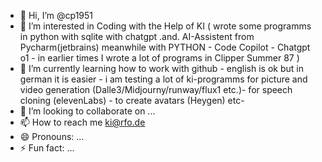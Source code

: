 - 👋 Hi, I’m @cp1951
- 👀 I’m interested in Coding with the Help of KI ( wrote some programms in python with sqlite with chatgpt .and. AI-Assistent from Pycharm(jetbrains) meanwhile with PYTHON -  Code Copilot - Chatgpt o1 - in earlier times I wrote a lot of programs in Clipper Summer 87 )
- 🌱 I’m currently learning how to work with github - english is ok but in german it is easier - i am testing a lot of ki-programms for picture and video generation  (Dalle3/Midjourny/runway/flux1 etc.)- for speech cloning (elevenLabs) - to create avatars (Heygen) etc-
- 💞️ I’m looking to collaborate on ...
- 📫 How to reach me ki@rfo.de
- 😄 Pronouns: ...
- ⚡ Fun fact: ...

<!---
cp1951/cp1951 is a ✨ special ✨ repository because its `README.md` (this file) appears on your GitHub profile.
You can click the Preview link to take a look at your changes.
--->
